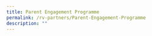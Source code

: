 ```yaml
---
title: Parent Engagement Programme
permalink: /rv-partners/Parent-Engagement-Programme
description: ""
---
```

